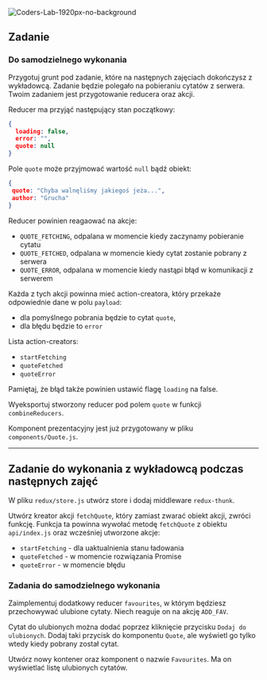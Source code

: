 ![Coders-Lab-1920px-no-background](https://user-images.githubusercontent.com/30623667/104709394-2cabee80-571f-11eb-9518-ea6a794e558e.png)


## Zadanie 

### Do samodzielnego wykonania

Przygotuj grunt pod zadanie, które na następnych zajęciach dokończysz z wykładowcą. Zadanie będzie polegało na pobieraniu cytatów z serwera. Twoim zadaniem jest przygotowanie reducera oraz akcji.

Reducer ma przyjąć następujący stan początkowy:

```json
{
  loading: false,
  error: "",
  quote: null
}
```

Pole `quote` może przyjmować wartość `null` bądź obiekt:

```json
{
 quote: "Chyba walnęliśmy jakiegoś jeża...",
 author: "Grucha"
}
```

Reducer powinien reagaować na akcje:
 
- `QUOTE_FETCHING`, odpalana w momencie kiedy zaczynamy pobieranie cytatu
- `QUOTE_FETCHED`, odpalana w momencie kiedy cytat zostanie pobrany z serwera
- `QUOTE_ERROR`, odpalana w momencie kiedy nastąpi błąd w komunikacji z serwerem

Każda z tych akcji powinna mieć action-creatora, który przekaże odpowiednie dane w polu `payload`:

- dla pomyślnego pobrania będzie to cytat `quote`,
- dla błędu będzie to `error`

Lista action-creators:

- `startFetching`
- `quoteFetched`
- `quoteError`

Pamiętaj, że błąd także powinien ustawić flagę `loading` na false.

Wyeksportuj stworzony reducer pod polem `quote` w funkcji `combineReducers`.

Komponent prezentacyjny jest już przygotowany w pliku `components/Quote.js`.


--- 

## Zadanie do wykonania z wykładowcą podczas następnych zajęć

W pliku `redux/store.js` utwórz store i dodaj middleware `redux-thunk`.

Utwórz kreator akcji `fetchQuote`, który zamiast zwarać obiekt akcji, zwróci funkcję.
Funkcja ta powinna wywołać metodę `fetchQuote` z obiektu `api/index.js` oraz wcześniej utworzone akcje:

- `startFetching` - dla uaktualnienia stanu ładowania
- `quoteFetched` - w momencie rozwiązania Promise
- `quoteError` - w momencie błędu

### Zadania do samodzielnego wykonania

Zaimplementuj dodatkowy reducer `favourites`, w którym będziesz przechowywać ulubione cytaty. Niech reaguje on na akcję `ADD_FAV`.

Cytat do ulubionych można dodać poprzez kliknięcie przycisku `Dodaj do ulubionych`.
Dodaj taki przycisk do komponentu `Quote`, ale wyświetl go tylko wtedy kiedy pobrany został cytat.

Utwórz nowy kontener oraz komponent o nazwie `Favourites`. Ma on wyświetlać listę ulubionych cytatów.
